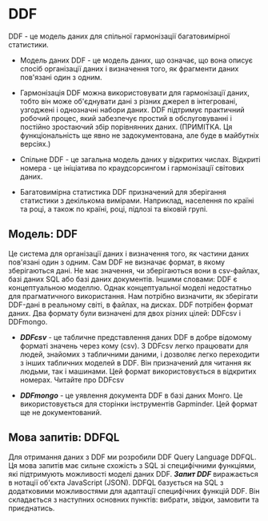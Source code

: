 # DDF
DDF - це модель даних для спільної гармонізації багатовимірної статистики.

* Модель даних
  DDF - це модель даних, що означає, що вона описує спосіб організації даних і визначення того, як фрагменти даних пов'язані один з одним.

* Гармонізація
  DDF можна використовувати для гармонізації даних, тобто він може об'єднувати дані з різних джерел в інтегровані, узгоджені і однозначні набори даних. DDF підтримує практичний робочий процес, який забезпечує простий в обслуговуванні і постійно зростаючий збір порівнянних даних. (ПРИМІТКА. Ця функціональність ще явно не задокументована, але буде в майбутніх версіях.)

* Спільне
  DDF - це загальна модель даних у відкритих числах. Відкриті номера - це ініціатива по краудсорсингом і гармонізації світових даних.

* Багатовимірна статистика
  DDF призначений для зберігання статистики з декількома вимірами. Наприклад, населення по країні та році, а також по країні, році, підлозі та віковій групі.
  
## Модель: DDF
  Це система для організації даних і визначення того, як частини даних пов'язані один з одним. Сам DDF не визначає формат, в якому зберігаються дані. Не має значення, чи зберігаються вони в csv-файлах, базі даних SQL або базі даних документів. Іншими словами: DDF є концептуальною моделлю.
  Однак концептуальної моделі недостатньо для прагматичного використання. Нам потрібно визначити, як зберігати DDF-дані в реальному світі, в файлах, на дисках. DDF потрібен формат даних. Два формату були визначені для двох різних цілей: DDFcsv і DDFmongo.
  * ***DDFcsv*** - це табличне представлення даних DDF в добре відомому форматі значень через кому (csv). З DDFcsv легко працювати для людей, знайомих з табличними даними, і дозволяє легко переходити з інших табличних моделей в DDF. Він призначений для читання як людьми, так і машинами. Цей формат використовується в відкритих номерах.
Читайте про DDFcsv

* ***DDFmongo*** - це уявлення документа DDF в базі даних Монго. Це використовується для сторінки інструментів Gapminder. Цей формат ще не документований.

## Мова запитів: DDFQL
  Для отримання даних з DDF ми розробили DDF Query Language DDFQL. Ця мова запитів має сильне схожість з SQL зі специфічними функціями, які підтримують можливості моделі даних DDF.
  ***Запит DDF*** виражається в нотації об'єкта JavaScript (JSON). DDFQL базується на SQL з додатковими можливостями для адаптації специфічних функцій DDF. Він складається з наступних основних пунктів: вибрати, звідки, замовити та приєднатись.
